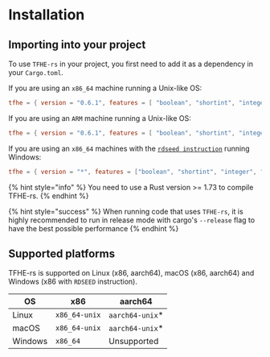 # Installation



## Importing into your project

To use `TFHE-rs` in your project, you first need to add it as a dependency in your `Cargo.toml`.

If you are using an `x86_64` machine running a Unix-like OS:
```toml
tfhe = { version = "0.6.1", features = [ "boolean", "shortint", "integer", "x86_64-unix" ] }
```

If you are using an `ARM` machine running a Unix-like OS:
```toml
tfhe = { version = "0.6.1", features = [ "boolean", "shortint", "integer", "aarch64-unix" ] }
```

If you are using an `x86_64` machines with the [`rdseed instruction`](https://en.wikipedia.org/wiki/RDRAND) running Windows:

```toml
tfhe = { version = "*", features = ["boolean", "shortint", "integer", "x86_64"] }
```


{% hint style="info" %}
You need to use a Rust version >= 1.73 to compile TFHE-rs.
{% endhint %}

{% hint style="success" %}
When running code that uses `TFHE-rs`, it is highly recommended to run in release mode with cargo's `--release` flag to have the best possible performance
{% endhint %}



## Supported platforms

TFHE-rs is supported on Linux (x86, aarch64), macOS (x86, aarch64) and Windows (x86 with `RDSEED` instruction).

| OS      | x86           | aarch64          |
| ------- | ------------- | ---------------- |
| Linux   | `x86_64-unix` | `aarch64-unix`\* |
| macOS   | `x86_64-unix` | `aarch64-unix`\* |
| Windows | `x86_64`      | Unsupported      |
